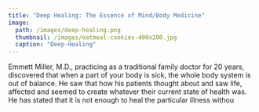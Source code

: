 ```yaml
---
title: "Deep Healing: The Essence of Mind/Body Medicine"
image: 
  path: /images/deep-healing.png
  thumbnail: /images/oatmeal-cookies-400x200.jpg
  caption: "Deep-Healing"
---
```

Emmett Miller, M.D., practicing as a traditional family doctor for 20 years, discovered that when a part of your body is sick, the whole body system is out of balance. He saw that how his patients thought about and saw life, affected and seemed to create whatever their current state of health was. He has stated that it is not enough to heal the particular illness withou
